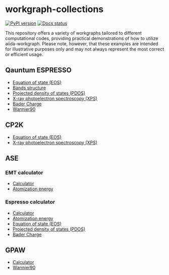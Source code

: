 # workgraph-collections
[![PyPI version](https://badge.fury.io/py/workgraph-collections.svg)](https://badge.fury.io/py/workgraph-collections)
[![Docs status](https://readthedocs.org/projects/workgraph-collections/badge)](http://workgraph-collections.readthedocs.io/)


This repository offers a variety of workgraphs tailored to different computational codes, providing practical demonstrations of how to utilize aiida-workgraph. Please note, however, that these examples are intended for illustrative purposes only and may not always represent the most correct or efficient usage.


## Qauntum ESPRESSO

- [Equation of state (EOS)](https://workgraph-collections.readthedocs.io/en/latest/qe/eos.html)
- [Bands structure](https://workgraph-collections.readthedocs.io/en/latest/qe/bands.html)
- [Projected density of states (PDOS)](https://workgraph-collections.readthedocs.io/en/latest/qe/pdos.html)
- [X-ray photoelectron spectroscopy (XPS)](https://workgraph-collections.readthedocs.io/en/latest/qe/xps.html)
- [Bader Charge](https://workgraph-collections.readthedocs.io/en/latest/qe/bader.html)
- [Wannier90](https://workgraph-collections.readthedocs.io/en/latest/qe/wannier90.html)

## CP2K

- [Equation of state (EOS)](https://workgraph-collections.readthedocs.io/en/latest/cp2k/eos.html)
- [X-ray photoelectron spectroscopy (XPS)](https://workgraph-collections.readthedocs.io/en/latest/cp2k/xps.html)


## ASE

### EMT calculator

- [Calculator](https://workgraph-collections.readthedocs.io/en/latest/ase/emt/base.html)
- [Atomization energy](https://workgraph-collections.readthedocs.io/en/latest/ase/emt.html)

### Espresso calculator

- [Calculator](https://workgraph-collections.readthedocs.io/en/latest/ase/espresso/base.html)
- [Atomization energy](https://workgraph-collections.readthedocs.io/en/latest/ase/espresso/atomization.html)
- [Equation of state (EOS)](https://workgraph-collections.readthedocs.io/en/latest/ase/espresso/eos.html)
- [Projected density of states (PDOS)](https://workgraph-collections.readthedocs.io/en/latest/ase/espresso/pdos.html)
- [Bader Charge](https://workgraph-collections.readthedocs.io/en/latest/ase/espresso/bader.html)


## GPAW

- [Calculator](https://workgraph-collections.readthedocs.io/en/latest/gpaw/base.html)
- [Wannier90](https://workgraph-collections.readthedocs.io/en/latest/gpaw/wannier90.html)
